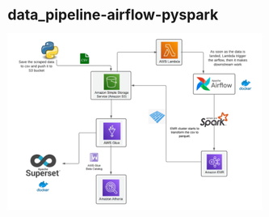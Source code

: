 # data_pipeline-airflow-pyspark


![DIAGRAM](https://github.com/ChloeHeekSuh/data_pipeline-airflow-pyspark/blob/master/de_midterm_diagram.png?raw=true)
